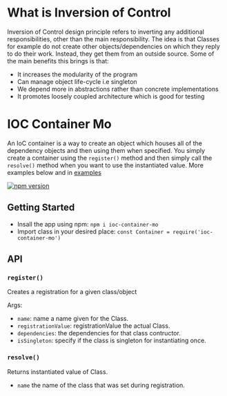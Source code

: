 # What is Inversion of Control
Inversion of Control design principle refers to inverting any additional responsibilities, other than the main responsibility. The idea is that Classes for example do not create other objects/dependencies on which they reply to do their work. Instead, they get them from an outside source. Some of the main benefits this brings is that:

-	It increases the modularity of the program
-   Can manage object life-cycle i.e singleton
-	We depend more in abstractions rather than concrete implementations
-	It promotes loosely coupled architecture which is good for testing


# IOC Container Mo
An IoC container is a way to create an object which houses all of the dependency objects and then using them when specified. You simply create a container using the `register()` method and then simply call the `resolve()` method when you want to use the instantiated value. More examples below and in [examples](https://github.com/mohrash92/ioc/blob/main/examples/class-example.js)

[![npm version](https://badge.fury.io/js/ioc-container-mo.svg)](https://badge.fury.io/js/ioc-container-mo)

## Getting Started
- Insall the app using npm: `npm i ioc-container-mo`
- Import class in your desired place: `const Container = require('ioc-container-mo')`

## API

### `register()`

Creates a registration for a given class/object

Args:

- `name`: name a name given for the Class.
- `registrationValue`: registrationValue the actual Class.
- `dependencies`: the dependencies for that class contructor.
- `isSingleton`: specify if the class is singleton for instantiating once.

### `resolve()`

Returns instantiated value of Class.

- `name` the name of the class that was set during registration.

